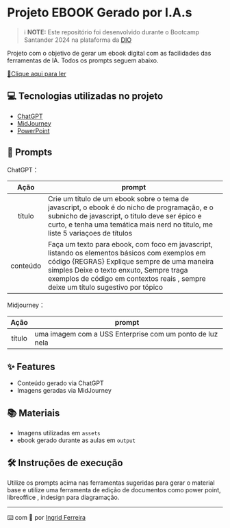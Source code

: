 # Projeto EBOOK Gerado por I.A.s

> ℹ️ **NOTE:** Este repositório foi desenvolvido durante o Bootcamp Santander 2024 na plataforma da [DIO](https://dio.me)

Projeto com o objetivo de gerar um ebook digital com as facilidades das ferramentas de IA. Todos os prompts
seguem abaixo.

<a href="https://github.com/IngridFerreira93/prompts-recipe-to-create-a-ebook/blob/ebook/output/ebook-js.pdf" title="View PDF now"> 📕Clique aqui para ler</a>

## 💻 Tecnologias utilizadas no projeto

- [ChatGPT](https://chat.openai.com/)
- [MidJourney](https://www.midjourney.com/app/)
- [PowerPoint](https://www.microsoft.com/en/microsoft-365/powerpoint)

## 🧠 Prompts

ChatGPT：

|   Ação   | prompt                                                                                                                                                                                                                                                                        |
| :------: | ----------------------------------------------------------------------------------------------------------------------------------------------------------------------------------------------------------------------------------------------------------------------------- |
|  título  | Crie um título de um ebook sobre o tema de javascript, o ebook é do nicho de programação, e o subnicho de javascript, o titulo deve ser épico e curto, e tenha uma temática mais nerd no titulo, me liste 5 variaçoes de títulos                                              |
| conteúdo | Faça um texto para ebook, com foco em javascript, listando os elementos básicos com exemplos em código {REGRAS} Explique sempre de uma maneira simples Deixe o texto enxuto, Sempre traga exemplos de código em contextos reais , sempre deixe um título sugestivo por tópico |

Midjourney：

|  Ação  | prompt                                                   |
| :----: | -------------------------------------------------------- |
| título | uma imagem com a USS Enterprise com um ponto de luz nela |

## ✨ Features

- Conteúdo gerado via ChatGPT
- Imagens geradas via MidJourney

## 📚 Materiais

- Imagens utilizadas em `assets`
- ebook gerado durante as aulas em `output`

## 🛠️ Instruções de execução

Utilize os prompts acima nas ferramentas sugeridas para gerar o material base e utilize uma ferramenta de edição de documentos como power point, libreoffice , indesign para diagramação.

---

⌨️ com 💜 por [Ingrid Ferreira](https://github.com/IngridFerreira93)
